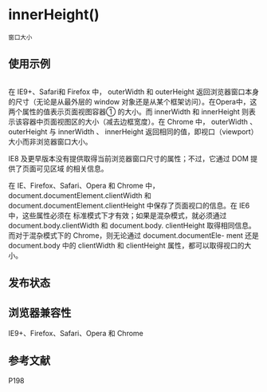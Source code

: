 # innerHeight()

`窗口大小`



## 使用示例

```javascript
```

在 IE9+、Safari和 Firefox 中， outerWidth 和 outerHeight 返回浏览器窗口本身的尺寸（无论是从最外层的 window 对象还是从某个框架访问）。在Opera中，这两个属性的值表示页面视图容器① 的大小。而 innerWidth 和 innerHeight
则表示该容器中页面视图区的大小（减去边框宽度）。在 Chrome 中， outerWidth 、 outerHeight 与 innerWidth 、 innerHeight 返回相同的值，即视口（viewport）大小而非浏览器窗口大小。

IE8 及更早版本没有提供取得当前浏览器窗口尺寸的属性；不过，它通过 DOM 提供了页面可见区域
的相关信息。

在 IE、Firefox、Safari、Opera 和 Chrome 中， document.documentElement.clientWidth 和
document.documentElement.clientHeight 中保存了页面视口的信息。在 IE6 中，这些属性必须在
标准模式下才有效；如果是混杂模式，就必须通过 document.body.clientWidth 和 document.body.
clientHeight 取得相同信息。而对于混杂模式下的 Chrome，则无论通过 document.documentEle-
ment 还是 document.body 中的 clientWidth 和 clientHeight 属性，都可以取得视口的大小。

## 发布状态

## 浏览器兼容性

IE9+、Firefox、Safari、Opera 和 Chrome

## 参考文献

P198